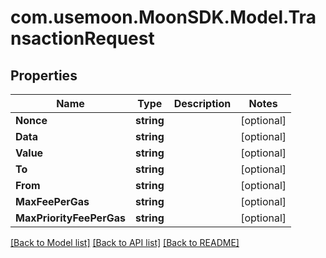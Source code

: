# com.usemoon.MoonSDK.Model.TransactionRequest

## Properties

Name | Type | Description | Notes
------------ | ------------- | ------------- | -------------
**Nonce** | **string** |  | [optional] 
**Data** | **string** |  | [optional] 
**Value** | **string** |  | [optional] 
**To** | **string** |  | [optional] 
**From** | **string** |  | [optional] 
**MaxFeePerGas** | **string** |  | [optional] 
**MaxPriorityFeePerGas** | **string** |  | [optional] 

[[Back to Model list]](../README.md#documentation-for-models) [[Back to API list]](../README.md#documentation-for-api-endpoints) [[Back to README]](../README.md)

